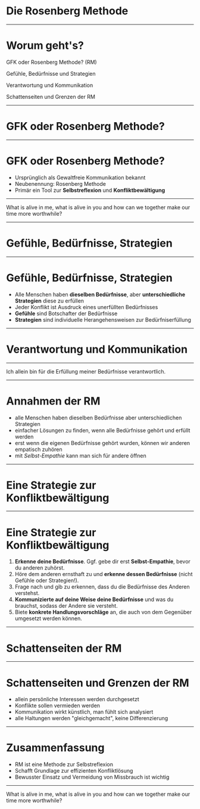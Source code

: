 <!-- _class: big-headline arrow nemo -->

# Die Rosenberg Methode

---

<!-- _class: neutral-list -->

# Worum geht's?

GFK oder Rosenberg Methode? (RM)

Gefühle, Bedürfnisse und Strategien

Verantwortung und Kommunikation

Schattenseiten und Grenzen der RM

---

<!-- _class: big-headline arrow granite -->

# GFK oder Rosenberg Methode?

---

<!-- _class: neutral-list -->

# GFK oder Rosenberg Methode?

- Ursprünglich als Gewaltfreie Kommunikation bekannt
- Neubenennung: Rosenberg Methode
- Primär ein Tool zur **Selbstreflexion** und **Konfliktbewältigung**

---

<!-- _class: quote -->

What is alive in me, what is alive in you and how can we together make our time more worthwhile?

---

<!-- _class: big-headline arrow granite -->

# Gefühle, Bedürfnisse, Strategien

---

# Gefühle, Bedürfnisse, Strategien

<!-- _class: small neutral-list -->

- Alle Menschen haben **dieselben Bedürfnisse**, aber **unterschiedliche Strategien** diese zu erfüllen
- Jeder Konflikt ist Ausdruck eines unerfüllten Bedürfnisses
- **Gefühle** sind Botschafter der Bedürfnisse
- **Strategien** sind individuelle Herangehensweisen zur Bedürfniserfüllung

---

<!-- _class: big-headline arrow granite -->

# Verantwortung und Kommunikation

---

<!-- _class: quote -->

Ich allein bin für die Erfüllung meiner Bedürfnisse verantwortlich.

---

# Annahmen der RM

- alle Menschen haben dieselben Bedürfnisse aber unterschiedlichen Strategien
- einfacher Lösungen zu finden, wenn alle Bedürfnisse gehört und erfüllt werden
- erst wenn die eigenen Bedürfnisse gehört wurden, können wir anderen empatisch zuhören
- mit _Selbst-Empathie_ kann man sich für andere öffnen

---

<!-- _class: big-headline arrow nemo -->

# Eine Strategie zur Konfliktbewältigung

---

<!-- _class: small -->

# Eine Strategie zur Konfliktbewältigung

1. **Erkenne deine Bedürfnisse**. Ggf. gebe dir erst **Selbst-Empathie**, bevor du anderen zuhörst.
2. Höre dem anderen ernsthaft zu und **erkenne dessen Bedürfnisse** (nicht Gefühle oder Strategien!).
3. Frage nach und gib zu erkennen, dass du die Bedürfnisse des Anderen verstehst.
4. **Kommunizierte auf deine Weise deine Bedürfnisse** und was du brauchst, sodass der Andere sie versteht.
5. Biete **konkrete Handlungsvorschläge** an, die auch von dem Gegenüber umgesetzt werden können.

---

<!-- _class: big-headline arrow granite -->

# Schattenseiten der RM

---

# Schattenseiten und Grenzen der RM

- allein persönliche Interessen werden durchgesetzt
- Konflikte sollen vermieden werden
- Kommunikation wirkt künstlich, man fühlt sich analysiert
- alle Haltungen werden "gleichgemacht", keine Differenzierung

---

# Zusammenfassung

- RM ist eine Methode zur Selbstreflexion
- Schafft Grundlage zur effizienten Konfliktlösung
- Bewusster Einsatz und Vermeidung von Missbrauch ist wichtig

---

<!-- _class: big-headline arrow nemo headline-small -->

What is alive in me, what is alive in you and how can we together make our time more worthwhile?
